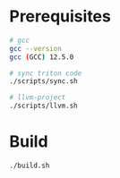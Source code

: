 # Prerequisites
```Bash
# gcc
gcc --version
gcc (GCC) 12.5.0

# sync triton code
./scripts/sync.sh

# llvm-project
./scripts/llvm.sh
```

# Build
```Bash
./build.sh
```
